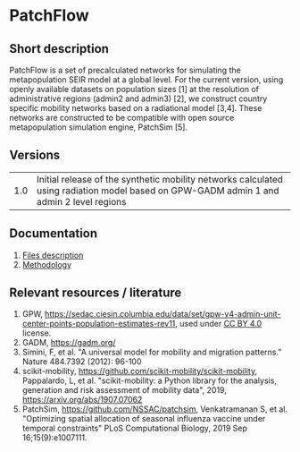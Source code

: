 # PatchFlow 
## Short description
PatchFlow is a set of precalculated networks for simulating the metapopulation SEIR model at a global level. For the current version, using openly available datasets on population sizes [1] at the resolution of administrative regions (admin2 and admin3) [2], we construct country specific mobility networks based on a radiational model [3,4]. These networks are constructed to be compatible with open source metapopulation simulation engine, PatchSim [5].  

## Versions
|         |             |
| ------- | ----------- |
| 1.0  |  Initial release of the synthetic mobility networks calculated using radiation model based on GPW-GADM admin 1 and admin 2 level regions |

## Documentation
1. [Files description](docs/files_description.md)
2. [Methodology](docs/methodology.md)

## Relevant resources / literature
1. GPW, https://sedac.ciesin.columbia.edu/data/set/gpw-v4-admin-unit-center-points-population-estimates-rev11, used under [CC BY 4.0](https://creativecommons.org/licenses/by/4.0/) license.
2. GADM, https://gadm.org/
3. Simini, F, et al. "A universal model for mobility and migration patterns." Nature 484.7392 (2012): 96-100
4. scikit-mobility, https://github.com/scikit-mobility/scikit-mobility, Pappalardo, L, et al. "scikit-mobility: a Python library for the analysis, generation and risk assessment of mobility data", 2019, https://arxiv.org/abs/1907.07062
5. PatchSim, https://github.com/NSSAC/patchsim, Venkatramanan S, et al. "Optimizing spatial allocation of seasonal influenza vaccine under temporal constraints"  PLoS Computational Biology, 2019 Sep 16;15(9):e1007111.
